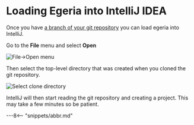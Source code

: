 <!-- SPDX-License-Identifier: CC-BY-4.0 -->
<!-- Copyright Contributors to the ODPi Egeria project 2020. -->

# Loading Egeria into IntelliJ IDEA

Once you have [a branch of your git repository](/egeria-docs/education/tutorials/git-and-git-hub-tutorial/task-creating-git-branches.md)
you can load egeria into IntelliJ.

Go to the **File** menu and select **Open**

![File->Open menu](/egeria-docs/education/tutorials/intellij-tutorial/intellij-file-open.png)

Then select the top-level directory that was created when you cloned the
git repository.

![Select clone directory](/egeria-docs/education/tutorials/intellij-tutorial/intellij-select-clone-directory.png)

IntelliJ will then start reading the git repository and creating a project.
This may take a few minutes so be patient.

---8<-- "snippets/abbr.md"